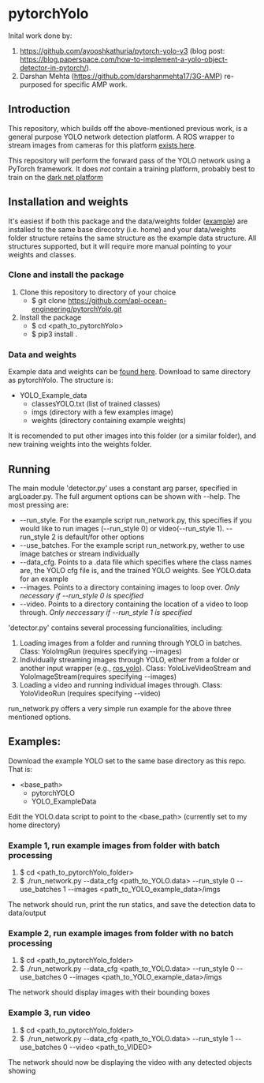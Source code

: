 # pytorchYolo
Inital work done by:

1. https://github.com/ayooshkathuria/pytorch-yolo-v3 (blog post: https://blog.paperspace.com/how-to-implement-a-yolo-object-detector-in-pytorch/).  
2. Darshan Mehta (https://github.com/darshanmehta17/3G-AMP) re-purposed for specific AMP work.

## Introduction

This repository, which builds off the above-mentioned previous work, is a general purpose YOLO network detection platform. A ROS wrapper to stream images from cameras for this platform [exists here](https://github.com/apl-ocean-engineering/ros_yolo).   
  
This repository will perform the forward pass of the YOLO network using a PyTorch framework. It does *not* contain a training platform, probably best to train on the [dark net platform](https://pjreddie.com/darknet/)  

## Installation and weights
It's easiest if both this package and the data/weights folder ([example](https://drive.google.com/drive/folders/1VOEoOOTOrzb-vwieegfKXBICpTeckB2F)) are installed to the same base direcotry (i.e. home) and your data/weights folder structure retains the same structure as the example data structure. All structures supported, but it will require more manual pointing to your weights and classes.  
### Clone and install the package  
1. Clone this repository to directory of your choice  
	- $ git clone https://github.com/apl-ocean-engineering/pytorchYolo.git  
2. Install the package  
	- $ cd <path_to_pytorchYolo>  
	- $ pip3 install .  

### Data and weights
Example data and weights can be [found here](https://drive.google.com/drive/folders/1VOEoOOTOrzb-vwieegfKXBICpTeckB2F). Download to same directory as pytorchYolo. The structure is:  
* YOLO_Example_data  
	- classesYOLO.txt (list of trained classes)  
	- imgs (directory with a few examples image)  
	- weights (directory containing example weights)  

It is recomended to put other images into this folder (or a similar folder), and new training weights into the weights folder.   

## Running
The main module 'detector.py' uses a constant arg parser, specified in argLoader.py. The full argument options can be shown with --help. The most pressing are:  
* --run_style. For the example script run_network.py, this specifies if you would like to run images (--run_style 0) or video(--run_style 1). --run_style 2 is default/for other options  
* --use_batches. For the example script run_network.py, wether to use image batches or stream individually  
* --data_cfg. Points to a .data file which specifies where the class names are, the YOLO cfg file is, and the trained YOLO weights. See YOLO.data for an example  
* --images. Points to a directory containing images to loop over. *Only necessary if --run_style 0 is specified*  
* --video. Points to a directory containing the location of a video to loop through. *Only neccessary if --run_style 1 is specified*  

'detector.py' contains several processing funcionalities, including:  
1. Loading images from a folder and running through YOLO in batches. Class: YoloImgRun (requires specifying --images)  
2. Individually streaming images through YOLO, either from a folder or another input wrapper (e.g., [ros_yolo](https://github.com/apl-ocean-engineering/ros_yolo)). Class:   YoloLiveVideoStream and  YoloImageStream(requires specifying --images)  
3. Loading a video and running individual images through. Class: YoloVideoRun (requires specifying --video)   

run_network.py offers a very simple run example for the above three mentioned options.

## Examples: 
Download the example YOLO set to the same base directory as this repo. That is:  
* <base_path>
	- pytorchYOLO  
	- YOLO_ExampleData  

Edit the YOLO.data script to point to the <base_path> (currently set to my home directory)

### Example 1, run example images from folder with batch processing
1. $ cd <path_to_pytorchYolo_folder>
2. $ ./run_network.py --data_cfg <path_to_YOLO.data> --run_style 0 --use_batches 1 --images <path_to_YOLO_example_data>/imgs

The network should run, print the run statics, and save the detection data to data/output

### Example 2, run example images from folder with no batch processing
1. $ cd <path_to_pytorchYolo_folder>
2. $ ./run_network.py --data_cfg <path_to_YOLO.data> --run_style 0 --use_batches 0 --images <path_to_YOLO_example_data>/imgs

The network should display images with their bounding boxes 

### Example 3, run video
1. $ cd <path_to_pytorchYolo_folder>
2. $ ./run_network.py --data_cfg <path_to_YOLO.data> --run_style 1 --use_batches 0 --video <path_to_VIDEO> 

The network should now be displaying the video with any detected objects showing
